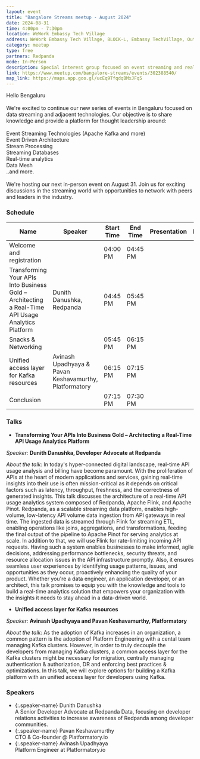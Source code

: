 ```yaml
---
layout: event
title: "Bangalore Streams meetup - August 2024"
date: 2024-08-31
time: 4:00pm - 7:30pm
location: WeWork Embassy Tech Village
address: WeWork Embassy Tech Village, BLOCK-L, Embassy TechVillage, Outer Ring Rd, Devarabisanahalli, Bellandur, Bengaluru, Karnataka 560103
category: meetup
type: free
partners: Redpanda
mode: In-Person
description: Special interest group focused on event streaming and real time analytics
link: https://www.meetup.com/bangalore-streams/events/302388540/
map_link: https://maps.app.goo.gl/ucEq9TfqdqBMxJFq5
---
```


<div class="about">
Hello Bengaluru
<br><br>
We're excited to continue our new series of events in Bengaluru focused on data streaming and adjacent technologies. Our objective is to share knowledge and provide a platform for thought leadership around:
<br><br>
Event Streaming Technologies (Apache Kafka and more)<br>
Event Driven Architecture<br>
Stream Processing<br>
Streaming Databases<br>
Real-time analytics<br>
Data Mesh<br>
..and more.
<br><br>
We're hosting our next in-person event on August 31. Join us for exciting discussions in the streaming world with opportunities to network with peers and leaders in the industry.
</div>

### Schedule



| Name                                                                                              | Speaker                                                | Start Time | End Time | Presentation | Recording |
|---------------------------------------------------------------------------------------------------|--------------------------------------------------------|------------|----------|--------------|-----------|
| Welcome and registration                                                                          |                                                        | 04:00 PM   | 04:45 PM |              |           |
| Transforming Your APIs Into Business Gold – Architecting a Real-Time API Usage Analytics Platform | Dunith Danushka, Redpanda                              | 04:45 PM   | 05:45 PM |              |           |
| Snacks & Networking                                                                               |                                                        | 05:45 PM   | 06:15 PM |              |           |
| Unified access layer for Kafka resources                                                          | Avinash Upadhyaya & Pavan Keshavamurthy, Platformatory | 06:15 PM   | 07:15 PM |              |           |
| Conclusion                                                                                        |                                                        | 07:15 PM   | 07:30 PM |              |           |



### Talks

- **Transforming Your APIs Into Business Gold – Architecting a Real-Time API Usage Analytics Platform**

_Speaker:_ **Dunith Danushka, Developer Advocate at Redpanda**

_About the talk:_ 
In today's hyper-connected digital landscape, real-time API usage analysis and billing have become paramount. With the proliferation of APIs at the heart of modern applications and services, gaining real-time insights into their use is often mission-critical as it depends on critical factors such as latency, throughput, freshness, and the correctness of generated insights.
This talk discusses the architecture of a real-time API usage analytics system composed of Redpanda, Apache Flink, and Apache Pinot. Redpanda, as a scalable streaming data platform, enables high-volume, low-latency API volume data ingestion from API gateways in real time. The ingested data is streamed through Flink for streaming ETL, enabling operations like joins, aggregations, and transformations, feeding the final output of the pipeline to Apache Pinot for serving analytics at scale. In addition to that, we will use Flink for rate-limiting incoming API requests.
Having such a system enables businesses to make informed, agile decisions, addressing performance bottlenecks, security threats, and resource allocation issues in the API infrastructure promptly. Also, it ensures seamless user experiences by identifying usage patterns, issues, and opportunities as they occur, proactively enhancing the quality of your product.
Whether you're a data engineer, an application developer, or an architect, this talk promises to equip you with the knowledge and tools to build a real-time analytics solution that empowers your organization with the insights it needs to stay ahead in a data-driven world.

- **Unified access layer for Kafka resources**

_Speaker:_ **Avinash Upadhyaya and Pavan Keshavamurthy, Platformatory**

_About the talk:_ As the adoption of Kafka increases in an organization, a common pattern is the adoption of Platform Engineering with a cental team managing Kafka clusters. However, in order to truly decouple the developers from managing Kafka clusters, a common access layer for the Kafka clusters might be necessary for migration, centrally managing authentication & authorization, DR and enforcing best practices & optimizations. In this talk, we will explore options for building a Kafka platform with an unified access layer for developers using Kafka.

### Speakers

- {:.speaker-name} Dunith Danushka <br> <span class="speaker-description">A Senior Developer Advocate at Redpanda Data, focusing on developer relations activities to increase awareness of Redpanda among developer communities.</span>
- {:.speaker-name} Pavan Keshavamurthy <br> <span class="speaker-description">CTO & Co-founder @ Platformatory.io</span>
- {:.speaker-name} Avinash Upadhyaya <br> <span class="speaker-description">Platform Engineer at Platformatory.io</span>

